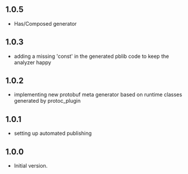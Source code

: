 ## 1.0.5

- Has/Composed generator

## 1.0.3

- adding a missing 'const' in the generated pblib code to keep the analyzer happy

## 1.0.2

- implementing new protobuf meta generator based on runtime classes generated by protoc_plugin

## 1.0.1

- setting up automated publishing

## 1.0.0

- Initial version.
